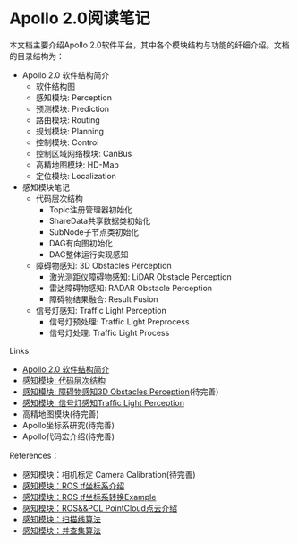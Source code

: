 # Apollo 2.0阅读笔记

本文档主要介绍Apollo 2.0软件平台，其中各个模块结构与功能的纤细介绍。文档的目录结构为：

- Apollo 2.0 软件结构简介
	- 软件结构图
	- 感知模块: Perception
	- 预测模块: Prediction
	- 路由模块: Routing
	- 规划模块: Planning
	- 控制模块: Control
	- 控制区域网络模块: CanBus
	- 高精地图模块: HD-Map
	- 定位模块: Localization
- 感知模块笔记
	- 代码层次结构
		- Topic注册管理器初始化
		- ShareData共享数据类初始化
		- SubNode子节点类初始化
		- DAG有向图初始化
		- DAG整体运行实现感知
	- 障碍物感知: 3D Obstacles Perception
		- 激光测距仪障碍物感知: LiDAR Obstacle Perception
		- 雷达障碍物感知: RADAR Obstacle Perception
		- 障碍物结果融合: Result Fusion
	- 信号灯感知: Traffic Light Perception
		- 信号灯预处理: Traffic Light Preprocess
		- 信号灯处理: Traffic Light Process

Links:

- [Apollo 2.0 软件结构简介](https://github.com/YannZyl/Apollo-Note/blob/master/docs/apollo_software_arch.md)
- [感知模块: 代码层次结构](https://github.com/YannZyl/Apollo-Note/blob/master/docs/perception_software_arch.md)
- [感知模块: 障碍物感知3D Obstacles Perception](https://github.com/YannZyl/Apollo-Note/blob/master/docs/perception_obstacles.md)(待完善)
- [感知模块: 信号灯感知Traffic Light Perception](https://github.com/YannZyl/Apollo-Note/blob/master/docs/perception_traffic_lights.md)
- 高精地图模块(待完善)
- Apollo坐标系研究(待完善)
- Apollo代码宏介绍(待完善)

References：

- 感知模块：相机标定 Camera Calibration(待完善)
- [感知模块：ROS tf坐标系介绍](http://wiki.ros.org/tf/Tutorials#Learning_tf)
- [感知模块：ROS tf坐标系转换Example](http://wiki.ros.org/navigation/Tutorials/RobotSetup/TF)
- [感知模块：ROS&&PCL PointCloud点云介绍](http://wiki.ros.org/pcl/Overview)
- [感知模块：扫描线算法](https://www.jianshu.com/p/d9be99077c2b)
- [感知模块：并查集算法](https://www.cnblogs.com/shadowwalker9/p/5999029.html)
